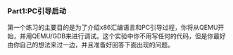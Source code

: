 ### Part1:PC引导启动
第一个练习的主要目的是为了介绍x86汇编语言和PC引导过程，你将从QEMU开始，并用QEMU/GDB来进行调试。这个实验中你不用写任何的代码，但是你最好由你自己的想法来过一边，并且准备好回答下面出现的问题。
